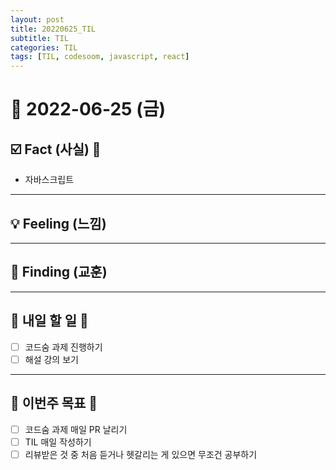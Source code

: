```yaml
---
layout: post
title: 20220625_TIL
subtitle: TIL
categories: TIL
tags: [TIL, codesoom, javascript, react]
---
```




# 📆 2022-06-25 (금)


## ☑️ Fact (사실) 📑

- 자바스크립트 




***


## 💡 Feeling (느낌)


***



## 🎯 Finding (교훈)


***




## 🎯 내일 할 일 🎯
- [ ] 코드숨 과제 진행하기
- [ ] 해설 강의 보기

***



## 🏁 이번주 목표 🏁
- [ ] 코드숨 과제 매일 PR 날리기
- [ ] TIL 매일 작성하기
- [ ] 리뷰받은 것 중 처음 듣거나 헷갈리는 게 있으면 무조건 공부하기
